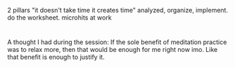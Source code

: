 2 pillars
"it doesn't take time it creates time"
analyzed, organize, implement. do the worksheet.
microhits at work

# 

A thought I had during the session:
If the sole benefit of meditation practice was to relax more, then that would be enough for me right now imo. Like that benefit is enough to justify it.

